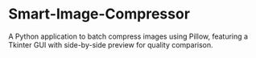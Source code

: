 # Smart-Image-Compressor
A Python application to batch compress images using Pillow, featuring a Tkinter GUI with side-by-side preview for quality comparison.
